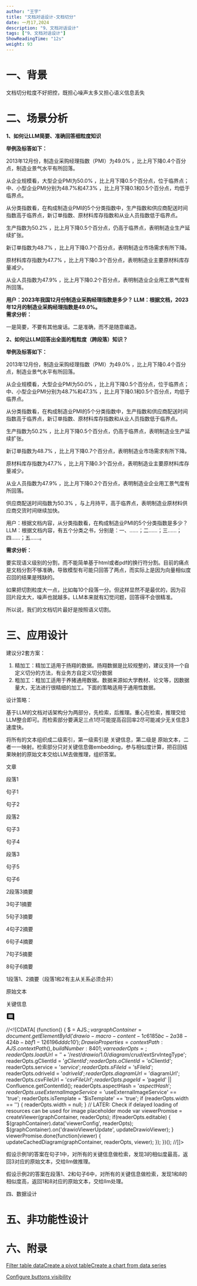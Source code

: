 ```yaml
---
author: "王宇"
title: "文档对话设计-文档切分"
date: 一月17,2024
description: "9、文档对话设计"
tags: ["9、文档对话设计"]
ShowReadingTime: "12s"
weight: 93
---
```

一、背景
====

文档切分粒度不好把控，既担心噪声太多又担心语义信息丢失

**二、场景分析**
==========

**1、如何让LLM简要、准确回答细粒度知识**

**举例及标答如下：**

2013年12月份，制造业采购经理指数（PMI）为49.0%  ，比上月下降0.4个百分点，制造业景气水平有所回落。

从企业规模看，大型企业PMI为50.0%  ，比上月下降0.5个百分点，位于临界点；中、小型企业PMI分别为48.7%和47.3%  ，比上月下降0.1和0.5个百分点，均低于临界点。

从分类指数看，在构成制造业PMI的5个分类指数中，生产指数和供应商配送时间指数高于临界点，新订单指数、原材料库存指数和从业人员指数低于临界点。

生产指数为50.2%  ，比上月下降0.5个百分点，仍高于临界点，表明制造业生产延续扩张。

新订单指数为48.7%  ，比上月下降0.7个百分点，表明制造业市场需求有所下降。

原材料库存指数为47.7%  ，比上月下降0.3个百分点，表明制造业主要原材料库存量减少。

从业人员指数为47.9%  ，比上月下降0.2个百分点，表明制造业企业用工景气度有所回落。

**用户：2023年我国12月份制造业采购经理指数是多少？ LLM：根据文档，2023年12月的制造业采购经理指数是49.0%。**  
**需求分析：**

一是简要，不要有其他废话。二是准确，而不是随意编造。

**2、如何让LLM回答出全面的粗粒度（跨段落）知识？**

**举例及标答如下：**

2013年12月份，制造业采购经理指数（PMI）为49.0%  ，比上月下降0.4个百分点，制造业景气水平有所回落。

从企业规模看，大型企业PMI为50.0%  ，比上月下降0.5个百分点，位于临界点；中、小型企业PMI分别为48.7%和47.3%  ，比上月下降0.1和0.5个百分点，均低于临界点。

从分类指数看，在构成制造业PMI的5个分类指数中，生产指数和供应商配送时间指数高于临界点，新订单指数、原材料库存指数和从业人员指数低于临界点。

生产指数为50.2%  ，比上月下降0.5个百分点，仍高于临界点，表明制造业生产延续扩张。

新订单指数为48.7%  ，比上月下降0.7个百分点，表明制造业市场需求有所下降。

原材料库存指数为47.7%  ，比上月下降0.3个百分点，表明制造业主要原材料库存量减少。

从业人员指数为47.9%  ，比上月下降0.2个百分点，表明制造业企业用工景气度有所回落。

供应商配送时间指数为50.3%  ，与上月持平，高于临界点，表明制造业原材料供应商交货时间继续加快。

  

用户：根据文档内容，从分类指数看，在构成制造业PMI的5个分类指数是多少？ LLM：根据文档内容，有五个分类之书，分别是：一、……；二……；三……；四……；五……。

**需求分析：**

要实现语义级别的分割，而不能简单基于html或者pdf的换行符分割。目前的痛点是文档分割不够准确，导致模型有可能只回答了两点，而实际上是因为向量相似度召回的结果是残缺的。

如果把切割粒度大一点，比如每10个段落一分。但这样显然不是最优的，因为召回片段太大，噪声也就越多。LLM本来就有幻觉问题，回答得不会很精准。

所以说，我们的文档切片最好是按照语义切割。

三、应用设计
======

建议分2套方案：

1.  精加工：精加工适用于扬翔的数据。扬翔数据是比较规整的，建议支持一个自定义切分的方法，有业务方自定义切分数据
2.  粗加工：粗加工适用于养猪通用数据。数据来源如大学教材、论文等，因数据量大，无法进行很精细的加工。下面的策略适用于通用性数据。

  

设计策略：

基于LLM的文档对话架构分为两部分，先检索，后推理。重心在检索，推理交给LLM整合即可。而检索部分要满足三点1尽可能提高召回率2尽可能减少无关信息3速度快。

将所有的文本组织成二级索引，第一级索引是 关键信息，第二级是 原始文本，二者一一映射。检索部分只对关键信息做embedding，参与相似度计算，把召回结果映射的原始文本交给LLM去做推理，组织答案。

文章

段落1

句子1

句子2

段落2

句子3

句子4

段落3

句子5

句子6

2段落3摘要

3句子1摘要

5句子3摘要

4句子2摘要

6句子4摘要

7句子5摘要

8句子6摘要

1段落1、2摘要（段落1和2有主从关系必须合并）

原始文本

关键信息

![](data:image/svg+xml;base64,PHN2ZyB4bWxucz0iaHR0cDovL3d3dy53My5vcmcvMjAwMC9zdmciIHdpZHRoPSIyNCIgaGVpZ2h0PSIyNCIgdmlld0JveD0iMCAwIDI0IDI0Ij48cGF0aCBkPSJNMjEuOTkgNGMwLTEuMS0uODktMi0xLjk5LTJINGMtMS4xIDAtMiAuOS0yIDJ2MTJjMCAxLjEuOSAyIDIgMmgxNGw0IDQtLjAxLTE4ek0xOCAxNEg2di0yaDEydjJ6bTAtM0g2VjloMTJ2MnptMC0zSDZWNmgxMnYyeiIvPjxwYXRoIGQ9Ik0wIDBoMjR2MjRIMHoiIGZpbGw9Im5vbmUiLz48L3N2Zz4= "显示评论")

//<!\[CDATA\[ (function() { $ = AJS.$; var graphContainer = document.getElementById('drawio-macro-content-1c6185bc-2a38-424b-bbf1-126196dddc10'); DrawioProperties = { contextPath : AJS.contextPath(), buildNumber : 8401 }; var readerOpts = {}; readerOpts.loadUrl = '' + '/rest/drawio/1.0/diagram/crud/%E6%96%87%E6%A1%A3%E5%88%87%E5%89%B2%E6%9E%B6%E6%9E%84/114683466?revision=5'; readerOpts.imageUrl = '' + '/download/attachments/114683466/文档切割架构.png' + '?version=5&api=v2'; readerOpts.editUrl = '' + '/plugins/drawio/addDiagram.action?ceoId=114683466&owningPageId=114683466&diagramName=%E6%96%87%E6%A1%A3%E5%88%87%E5%89%B2%E6%9E%B6%E6%9E%84&revision=5'; readerOpts.editable = true; readerOpts.canComment = true; readerOpts.stylePath = STYLE\_PATH; readerOpts.stencilPath = STENCIL\_PATH; readerOpts.imagePath = IMAGE\_PATH + '/reader'; readerOpts.border = true; readerOpts.width = '731'; readerOpts.simpleViewer = false; readerOpts.tbstyle = 'top'; readerOpts.links = 'auto'; readerOpts.lightbox = true; readerOpts.resourcePath = ATLAS\_RESOURCE\_BASE + '/resources/viewer'; readerOpts.disableButtons = false; readerOpts.zoomToFit = true; readerOpts.language = 'zh'; readerOpts.licenseStatus = 'OK'; readerOpts.contextPath = AJS.contextPath(); readerOpts.diagramName = decodeURIComponent('%E6%96%87%E6%A1%A3%E5%88%87%E5%89%B2%E6%9E%B6%E6%9E%84'); readerOpts.diagramDisplayName = ''; readerOpts.aspect = ''; readerOpts.ceoName = '文档对话设计-文档切分'; readerOpts.attVer = '5'; readerOpts.attId = '114683481'; readerOpts.lastModifierName = '未知用户 (renpeng)'; readerOpts.lastModified = '2024-01-16 17:15:52.735'; readerOpts.creatorName = '未知用户 (renpeng)'; //Embed macro specific info readerOpts.extSrvIntegType = '$extSrvIntegType'; readerOpts.gClientId = '$gClientId'; readerOpts.oClientId = '$oClientId'; readerOpts.service = '$service'; readerOpts.sFileId = '$sFileId'; readerOpts.odriveId = '$odriveId'; readerOpts.diagramUrl = '$diagramUrl'; readerOpts.csvFileUrl = '$csvFileUrl'; readerOpts.pageId = '$pageId' || Confluence.getContentId(); readerOpts.aspectHash = '$aspectHash'; readerOpts.useExternalImageService = '$useExternalImageService' == 'true'; readerOpts.isTemplate = '$isTemplate' == 'true'; if (readerOpts.width == '') { readerOpts.width = null; } // LATER: Check if delayed loading of resources can be used for image placeholder mode var viewerPromise = createViewer(graphContainer, readerOpts); if(readerOpts.editable) { $(graphContainer).data('viewerConfig', readerOpts); $(graphContainer).on('drawioViewerUpdate', updateDrawioViewer); } viewerPromise.done(function(viewer) { updateCachedDiagram(graphContainer, readerOpts, viewer); }); })(); //\]\]>

假设示例1的答案在句子1中，对所有的关键信息做检索，发现3的相似度最高，返回3对应的原始文本，交给llm做推理。

假设示例2的答案在段落1、2和句子6中，对所有的关键信息做检索，发现1和8的相似度高，返回1和8对应的原始文本，交给llm处理。

  

四、数据设计

  

五、非功能性设计
========

  

六、附录
====

[Filter table data](#)[Create a pivot table](#)[Create a chart from data series](#)

[Configure buttons visibility](/users/tfac-settings.action)